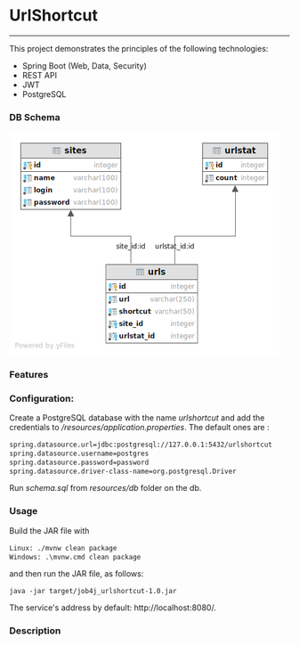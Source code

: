 # UrlShortcut  


---  
This project demonstrates the principles of the following technologies:
- Spring Boot (Web, Data, Security)  
- REST API  
- JWT  
- PostgreSQL   

### DB Schema  

![ScreenShot](img/dbschema.png)
  
### Features  



### Configuration:    
Create a PostgreSQL database with the name _urlshortcut_ and add the credentials to _/resources/application.properties_.
The default ones are :
```
spring.datasource.url=jdbc:postgresql://127.0.0.1:5432/urlshortcut
spring.datasource.username=postgres
spring.datasource.password=password
spring.datasource.driver-class-name=org.postgresql.Driver
```
Run _schema.sql_ from _resources/db_ folder on the db.  

### Usage   
Build the JAR file with
```
Linux: ./mvnw clean package  
Windows: .\mvnw.cmd clean package  
```
and then run the JAR file, as follows:  
```
java -jar target/job4j_urlshortcut-1.0.jar
```
The service's address by default:  http://localhost:8080/.  

### Description  
